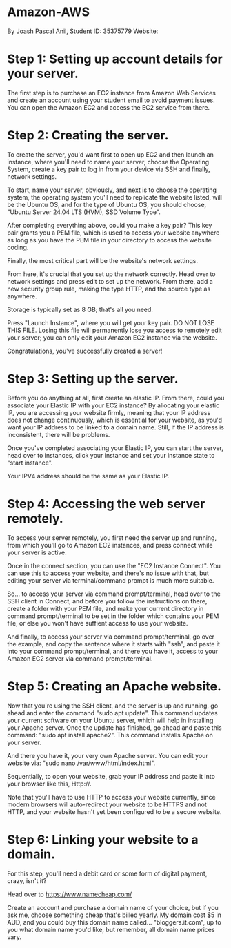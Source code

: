 # Amazon-AWS
By Joash Pascal Anil, Student ID: 35375779
Website: 



# Step 1: Setting up account details for your server.

The first step is to purchase an EC2 instance from Amazon Web Services and create an account using your student email to avoid payment issues. You can open the Amazon EC2 and access the EC2 service from there.

# Step 2: Creating the server.

To create the server, you'd want first to open up EC2 and then launch an instance, where you'll need to name your server, choose the Operating System, create a key pair to log in from your device via SSH and finally, network settings.

To start, name your server, obviously, and next is to choose the operating system, the operating system you'll need to replicate the website listed, will be the Ubuntu OS, and for the type of Ubuntu OS, you should choose, "Ubuntu Server 24.04 LTS (HVM), SSD Volume Type".

After completing everything above, could you make a key pair? This key pair grants you a PEM file, which is used to access your website anywhere as long as you have the PEM file in your directory to access the website coding.

Finally, the most critical part will be the website's network settings.

From here, it's crucial that you set up the network correctly. Head over to network settings and press edit to set up the network. From there, add a new security group rule, making the type HTTP, and the source type as anywhere. 

Storage is typically set as 8 GB; that's all you need.

Press "Launch Instance", where you will get your key pair. DO NOT LOSE THIS FILE. Losing this file will permanently lose you access to remotely edit your server; you can only edit your Amazon EC2 instance via the website.

Congratulations, you've successfully created a server!

# Step 3: Setting up the server.

Before you do anything at all, first create an elastic IP. From there, could you associate your Elastic IP with your EC2 instance? By allocating your elastic IP, you are accessing your website firmly, meaning that your IP address does not change continuously, which is essential for your website, as you'd want your IP address to be linked to a domain name. Still, if the IP address is inconsistent, there will be problems.

Once you've completed associating your Elastic IP, you can start the server, head over to instances, click your instance and set your instance state to "start instance".

Your IPV4 address should be the same as your Elastic IP.

# Step 4: Accessing the web server remotely.

To access your server remotely, you first need the server up and running, from which you'll go to Amazon EC2 instances, and press connect while your server is active.

Once in the connect section, you can use the "EC2 Instance Connect". You can use this to access your website, and there's no issue with that, but editing your server via terminal/command prompt is much more suitable.

So... to access your server via command prompt/terminal, head over to the SSH client in Connect, and before you follow the instructions on there, create a folder with your PEM file, and make your current directory in command prompt/terminal to be set in the folder which contains your PEM file, or else you won't have suffient access to use your website.

And finally, to access your server via command prompt/terminal, go over the example, and copy the sentence where it starts with "ssh", and paste it into your command prompt/terminal, and there you have it, access to your Amazon EC2 server via command prompt/terminal.

# Step 5: Creating an Apache website.

Now that you're using the SSH client, and the server is up and running, go ahead and enter the command "sudo apt update". This command updates your current software on your Ubuntu server, which will help in installing your Apache server. Once the update has finished, go ahead and paste this command: "sudo apt install apache2". This command installs Apache on your server.

And there you have it, your very own Apache server. You can edit your website via: "sudo nano /var/www/html/index.html".

Sequentially, to open your website, grab your IP address and paste it into your browser like this, Http://<IP>.

Note that you'll have to use HTTP to access your website currently, since modern browsers will auto-redirect your website to be HTTPS and not HTTP, and your website hasn't yet been configured to be a secure website.

# Step 6: Linking your website to a domain.

For this step, you'll need a debit card or some form of digital payment, crazy, isn't it?

Head over to https://www.namecheap.com/

Create an account and purchase a domain name of your choice, but if you ask me, choose something cheap that's billed yearly. My domain cost $5 in AUD, and you could buy this domain name called... "bloggers.it.com", up to you what domain name you'd like, but remember, all domain name prices vary.





















